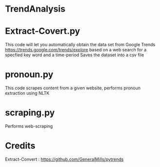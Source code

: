 # TrendAnalysis

# Extract-Covert.py
This code will let you automatically obtain the data set from Google Trends https://trends.google.com/trends/explore
based on a web search for a specfied key word and a time-period
Saves the dataset into a csv file

# pronoun.py
This code scrapes content from a given website, performs pronoun extraction using NLTK

# scraping.py
Performs web-scraping

# Credits
Extract-Convert : https://github.com/GeneralMills/pytrends
